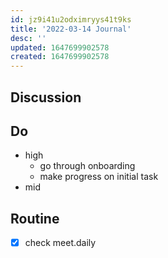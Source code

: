 ```yaml
---
id: jz9i41u2odximryys41t9ks
title: '2022-03-14 Journal'
desc: ''
updated: 1647699902578
created: 1647699902578
---
```


## Discussion

## Do
- high
	- go through onboarding
	- make progress on initial task
- mid

## Routine
- [x] check meet.daily
